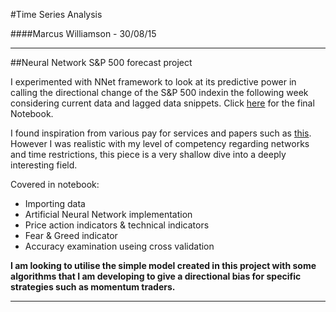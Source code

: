 #Time Series Analysis

####Marcus Williamson - 30/08/15

---
##Neural Network S&P 500 forecast project

I experimented with NNet framework to look at its predictive power in calling the directional change of the S&P 500 indexin the following week considering current data and lagged data snippets. Click [here](https://github.com/mw572/financial-markets/blob/master/Time%20Series%20Analysis/Neural%20Network%20-%20Time%20Series%20Prediction.ipynb) for the final Notebook.

I found inspiration from various pay for services and papers such as [this](http://www.if5.com/_AboutIFS/!Downloads/A_Trading_System_for_FTSE-100_Futures.pdf). However I was realistic with my level of competency regarding networks and time restrictions, this piece is a very shallow dive into a deeply interesting field.

Covered in notebook:
* Importing data
* Artificial Neural Network implementation 
* Price action indicators & technical indicators
* Fear & Greed indicator 
* Accuracy examination useing cross validation

**I am looking to utilise the simple model created in this project with some algorithms that I am developing to give a directional bias for specific strategies such as momentum traders.**

---
